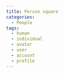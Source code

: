 ```yaml
---
title: Person square
categories:
  - People
tags:
  - human
  - individual
  - avatar
  - user
  - account
  - profile
---
```

